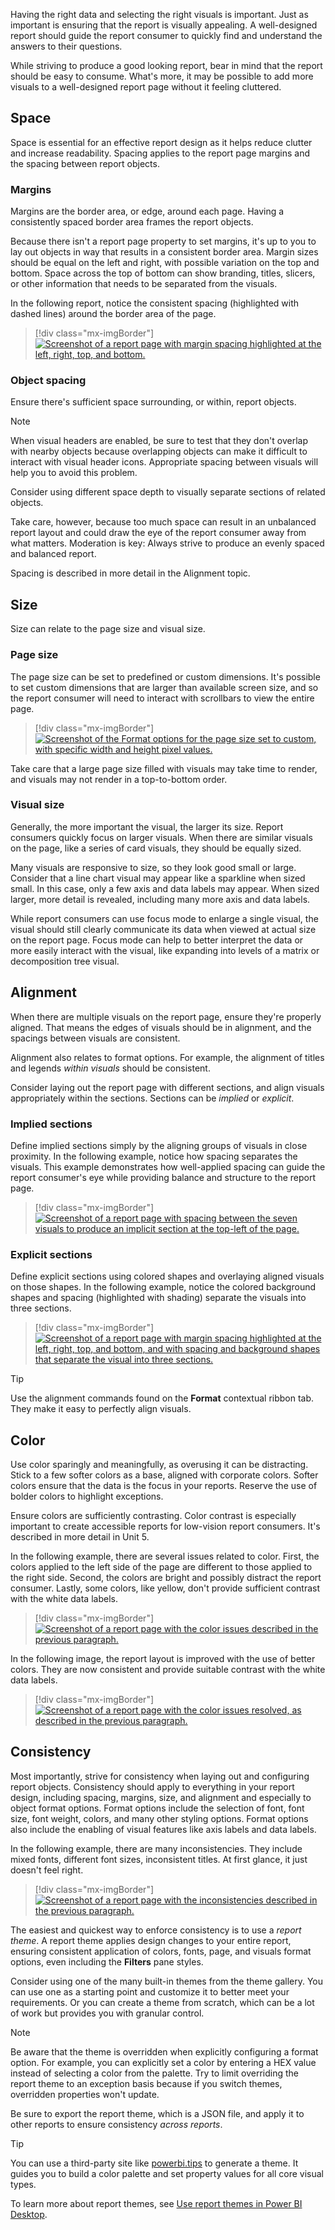 Having the right data and selecting the right visuals is important. Just as important is ensuring that the report is visually appealing. A well-designed report should guide the report consumer to quickly find and understand the answers to their questions.

While striving to produce a good looking report, bear in mind that the report should be easy to consume. What's more, it may be possible to add more visuals to a well-designed report page without it feeling cluttered.

## Space

Space is essential for an effective report design as it helps reduce clutter and increase readability. Spacing applies to the report page margins and the spacing between report objects.

### Margins

Margins are the border area, or edge, around each page. Having a consistently spaced border area frames the report objects.

Because there isn't a report page property to set margins, it's up to you to lay out objects in way that results in a consistent border area. Margin sizes should be equal on the left and right, with possible variation on the top and bottom. Space across the top of bottom can show branding, titles, slicers, or other information that needs to be separated from the visuals.

In the following report, notice the consistent spacing (highlighted with dashed lines) around the border area of the page.

> [!div class="mx-imgBorder"]
> [![Screenshot of a report page with margin spacing highlighted at the left, right, top, and bottom.](../media/spacing-margins.png)](../media/spacing-margins.png#lightbox)

### Object spacing

Ensure there's sufficient space surrounding, or within, report objects.

> [!NOTE]
> When visual headers are enabled, be sure to test that they don't overlap with nearby objects because overlapping objects can make it difficult to interact with visual header icons. Appropriate spacing between visuals will help you to avoid this problem.

Consider using different space depth to visually separate sections of related objects.

Take care, however, because too much space can result in an unbalanced report layout and could draw the eye of the report consumer away from what matters. Moderation is key: Always strive to produce an evenly spaced and balanced report.

Spacing is described in more detail in the Alignment topic.

## Size

Size can relate to the page size and visual size.

### Page size

The page size can be set to predefined or custom dimensions. It's possible to set custom dimensions that are larger than available screen size, and so the report consumer will need to interact with scrollbars to view the entire page.

> [!div class="mx-imgBorder"]
> [![Screenshot of the Format options for the page size set to custom, with specific width and height pixel values.](../media/page-size.png)](../media/page-size.png#lightbox)

Take care that a large page size filled with visuals may take time to render, and visuals may not render in a top-to-bottom order.

### Visual size

Generally, the more important the visual, the larger its size. Report consumers quickly focus on larger visuals. When there are similar visuals on the page, like a series of card visuals, they should be equally sized.

Many visuals are responsive to size, so they look good small or large. Consider that a line chart visual may appear like a sparkline when sized small. In this case, only a few axis and data labels may appear. When sized larger, more detail is revealed, including many more axis and data labels.

While report consumers can use focus mode to enlarge a single visual, the visual should still clearly communicate its data when viewed at actual size on the report page. Focus mode can help to better interpret the data or more easily interact with the visual, like expanding into levels of a matrix or decomposition tree visual.

## Alignment

When there are multiple visuals on the report page, ensure they're properly aligned. That means the edges of visuals should be in alignment, and the spacings between visuals are consistent.

Alignment also relates to format options. For example, the alignment of titles and legends *within visuals* should be consistent.

Consider laying out the report page with different sections, and align visuals appropriately within the sections. Sections can be *implied* or *explicit*.

### Implied sections

Define implied sections simply by the aligning groups of visuals in close proximity. In the following example, notice how spacing separates the visuals. This example demonstrates how well-applied spacing can guide the report consumer's eye while providing balance and structure to the report page.

> [!div class="mx-imgBorder"]
> [![Screenshot of a report page with spacing between the seven visuals to produce an implicit section at the top-left of the page.](../media/alignment-implied-section.png)](../media/alignment-implied-section.png#lightbox)

### Explicit sections

Define explicit sections using colored shapes and overlaying aligned visuals on those shapes. In the following example, notice the colored background shapes and spacing (highlighted with shading) separate the visuals into three sections.

> [!div class="mx-imgBorder"]
> [![Screenshot of a report page with margin spacing highlighted at the left, right, top, and bottom, and with spacing and background shapes that separate the visual into three sections.](../media/alignment-explicit-sections.png)](../media/alignment-explicit-sections.png#lightbox)

> [!TIP]
> Use the alignment commands found on the **Format** contextual ribbon tab. They make it easy to perfectly align visuals.

## Color

Use color sparingly and meaningfully, as overusing it can be distracting. Stick to a few softer colors as a base, aligned with corporate colors. Softer colors ensure that the data is the focus in your reports. Reserve the use of bolder colors to highlight exceptions.

Ensure colors are sufficiently contrasting. Color contrast is especially important to create accessible reports for low-vision report consumers. It's described in more detail in Unit 5.

In the following example, there are several issues related to color. First, the colors applied to the left side of the page are different to those applied to the right side. Second, the colors are bright and possibly distract the report consumer. Lastly, some colors, like yellow, don't provide sufficient contrast with the white data labels.

> [!div class="mx-imgBorder"]
> [![Screenshot of a report page with the color issues described in the previous paragraph.](../media/color-example-bad.png)](../media/color-example-bad.png#lightbox)

In the following image, the report layout is improved with the use of better colors. They are now consistent and provide suitable contrast with the white data labels.

> [!div class="mx-imgBorder"]
> [![Screenshot of a report page with the color issues resolved, as described in the previous paragraph.](../media/color-example-good.png)](../media/color-example-good.png#lightbox)

## Consistency

Most importantly, strive for consistency when laying out and configuring report objects. Consistency should apply to everything in your report design, including spacing, margins, size, and alignment and especially to object format options. Format options include the selection of font, font size, font weight, colors, and many other styling options. Format options also include the enabling of visual features like axis labels and data labels.

In the following example, there are many inconsistencies. They include mixed fonts, different font sizes, inconsistent titles. At first glance, it just doesn't feel right.

> [!div class="mx-imgBorder"]
> [![Screenshot of a report page with the inconsistencies described in the previous paragraph.](../media/consistency-example-bad.png)](../media/consistency-example-bad.png#lightbox)

The easiest and quickest way to enforce consistency is to use a *report theme*. A report theme applies design changes to your entire report, ensuring consistent application of colors, fonts, page, and visuals format options, even including the **Filters** pane styles.

Consider using one of the many built-in themes from the theme gallery. You can use one as a starting point and customize it to better meet your requirements. Or you can create a theme from scratch, which can be a lot of work but provides you with granular control.

> [!NOTE]
> Be aware that the theme is overridden when explicitly configuring a format option. For example, you can explicitly set a color by entering a HEX value instead of selecting a color from the palette. Try to limit overriding the report theme to an exception basis because if you switch themes, overridden properties won't update.

Be sure to export the report theme, which is a JSON file, and apply it to other reports to ensure consistency *across reports*.

> [!TIP]
> You can use a third-party site like [powerbi.tips](https://powerbi.tips/?azure-portal=true) to generate a theme. It guides you to build a color palette and set property values for all core visual types.

To learn more about report themes, see [Use report themes in Power BI Desktop](/power-bi/create-reports/desktop-report-themes/?azure-portal=true).
